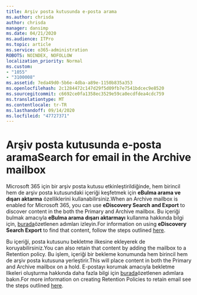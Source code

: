 ```yaml
---
title: Arşiv posta kutusunda e-posta arama
ms.author: chrisda
author: chrisda
manager: dansimp
ms.date: 04/21/2020
ms.audience: ITPro
ms.topic: article
ms.service: o365-administration
ROBOTS: NOINDEX, NOFOLLOW
localization_priority: Normal
ms.custom:
- "1055"
- "3100008"
ms.assetid: 7eda49d0-5b6e-4dba-a89e-1150b835a353
ms.openlocfilehash: 2c1284472c147d29f5d09fb7e7541bdcec9e8520
ms.sourcegitcommit: c6692ce0fa1358ec3529e59ca0ecdfdea4cdc759
ms.translationtype: MT
ms.contentlocale: tr-TR
ms.lasthandoff: 09/14/2020
ms.locfileid: "47727371"
---
```

# <a name="search-for-email-in-the-archive-mailbox"></a><span data-ttu-id="8a0eb-102">Arşiv posta kutusunda e-posta arama</span><span class="sxs-lookup"><span data-stu-id="8a0eb-102">Search for email in the Archive mailbox</span></span>

<span data-ttu-id="8a0eb-103">Microsoft 365 için bir arşiv posta kutusu etkinleştirildiğinde, hem birincil hem de arşiv posta kutusundaki içeriği keşfetmek için **eBulma arama ve dışarı aktarma** özelliklerini kullanabilirsiniz.</span><span class="sxs-lookup"><span data-stu-id="8a0eb-103">When an Archive mailbox is enabled for Microsoft 365, you can use **eDiscovery Search and Export** to discover content in the both the Primary and Archive mailbox.</span></span> <span data-ttu-id="8a0eb-104">Bu içeriği bulmak amacıyla **eBulma arama dışarı aktarmayı** kullanma hakkında bilgi için, [burada](https://docs.microsoft.com/microsoft-365/compliance/export-search-results)özetlenen adımları izleyin.</span><span class="sxs-lookup"><span data-stu-id="8a0eb-104">For information on using **eDiscovery Search Export** to find that content, follow the steps outlined [here](https://docs.microsoft.com/microsoft-365/compliance/export-search-results).</span></span>
  
<span data-ttu-id="8a0eb-105">Bu içeriği, posta kutusunu bekletme ilkesine ekleyerek de koruyabilirsiniz.</span><span class="sxs-lookup"><span data-stu-id="8a0eb-105">You can also retain that content by adding the mailbox to a Retention policy.</span></span> <span data-ttu-id="8a0eb-106">Bu işlem, içeriği bir bekleme konumunda hem birincil hem de arşiv posta kutusuna yerleştirir.</span><span class="sxs-lookup"><span data-stu-id="8a0eb-106">This will place content in both the Primary and Archive mailbox on a hold.</span></span> <span data-ttu-id="8a0eb-107">E-postayı korumak amacıyla bekletme Ilkeleri oluşturma hakkında daha fazla bilgi için [burada](https://docs.microsoft.com/microsoft-365/compliance/retention-policies)özetlenen adımlara bakın.</span><span class="sxs-lookup"><span data-stu-id="8a0eb-107">For more information on creating Retention Policies to retain email see the steps outlined [here](https://docs.microsoft.com/microsoft-365/compliance/retention-policies).</span></span>
  